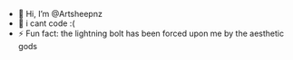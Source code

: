 - 👋 Hi, I’m @Artsheepnz
- 👀 i cant code :(
- ⚡ Fun fact: the lightning bolt has been forced upon me by the aesthetic gods 

<!---
Artsheepnz/Artsheepnz is ✨ special ✨
